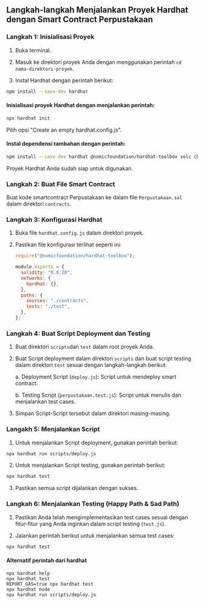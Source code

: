 ## Langkah-langkah Menjalankan Proyek Hardhat dengan Smart Contract Perpustakaan

### Langkah 1: Inisialisasi Proyek

1. Buka terminal.

2. Masuk ke direktori proyek Anda dengan menggunakan perintah `cd nama-direktori-proyek`.

3. Instal Hardhat dengan perintah berikut:

```sh
npm install --save-dev hardhat
```

#### Inisialisasi proyek Hardhat dengan menjalankan perintah:

```sh
npx hardhat init
```

Pilih opsi "Create an empty hardhat.config.js".

#### Instal dependensi tambahan dengan perintah:

```sh
npm install --save-dev hardhat @nomicfoundation/hardhat-toolbox solc chai
```

Proyek Hardhat Anda sudah siap untuk digunakan.

### Langkah 2: Buat File Smart Contract

Buat kode smartcontract Perpustakaan ke dalam file `Perpustakaan.sol` dalam direktori `contracts`.

### Langkah 3: Konfigurasi Hardhat

1. Buka file `hardhat.config.js` dalam direktori proyek.

2. Pastikan file konfigurasi terlihat seperti ini:

   ```javascript
   require("@nomicfoundation/hardhat-toolbox");

   module.exports = {
     solidity: "0.8.20",
     networks: {
       hardhat: {},
     },
     paths: {
       sources: "./contracts",
       tests: "./test",
     },
   };

### Langkah 4: Buat Script Deployment dan Testing

1. Buat direktori `scripts`dan `test` dalam root proyek Anda.

2. Buat Script deployment dalam direktori `scripts` dan buat script testing dalam direktori `test` sesuai dengan langkah-langkah berikut:

   a. Deployment Script (`deploy.js`): Script untuk mendeploy smart contract.

   b. Testing Script (`perpustakaan.test.js`): Script untuk menulis dan menjalankan test cases.

3. Simpan Script-Script tersebut dalam direktori masing-masing.

### Langakh 5: Menjalankan Script

1. Untuk menjalankan Script deployment, gunakan perintah berikut:

```sh
npx hardhat run scripts/deploy.js
```

2. Untuk menjalankan Script testing, gunakan perintah berikut:

```sh
npx hardhat test
```

3. Pastikan semua script dijalankan dengan sukses.

### Langkah 6: Menjalankan Testing (Happy Path & Sad Path)

1. Pastikan Anda telah mengimplementasikan test cases sesuai dengan fitur-fitur yang Anda inginkan dalam script testing (`test.js`).

2. Jalankan perintah berikut untuk menjalankan semua test cases:

```sh
npx hardhat test
```

#### Alternatif perintah dari hardhat

```shell
npx hardhat help
npx hardhat test
REPORT_GAS=true npx hardhat test
npx hardhat node
npx hardhat run scripts/deploy.js
```
